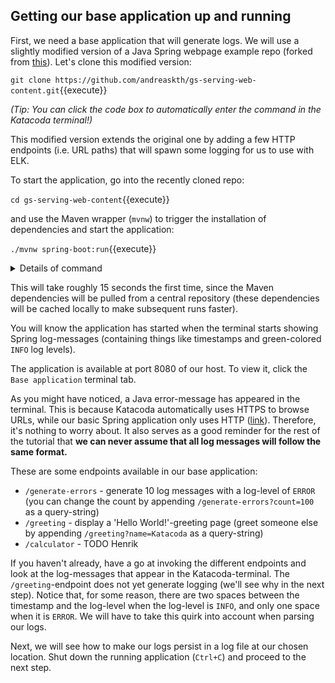 <p></p>

## Getting our base application up and running

First, we need a base application that will generate logs. We will use a slightly modified version of a Java Spring webpage example repo (forked from [this](https://github.com/spring-guides/gs-serving-web-content)). Let's clone this modified version:

`git clone https://github.com/andreaskth/gs-serving-web-content.git`{{execute}}

*(Tip: You can click the code box to automatically enter the command in the Katacoda terminal!)*

This modified version extends the original one by adding a few HTTP endpoints (i.e. URL paths) that will spawn some logging for us to use with ELK.

To start the application, go into the recently cloned repo:

`cd gs-serving-web-content`{{execute}}

and use the Maven wrapper (`mvnw`) to trigger the installation of dependencies and start the application:

`./mvnw spring-boot:run`{{execute}}

<details>
<summary>Details of command</summary>

<div style="display: block;
  margin-left: 10px;
  margin-right: 10px;
  background-color: aliceblue;
  padding: 1em;">
The <code>mvnw</code> script in the command above is known as the Maven wrapper. Maven is a widely used build tool for Java (Gradle and Ant are popular alternatives), and the Maven wrapper is a script that can be used to avoid having to install Maven before using it.</br>
(You can read more about it <a href="https://www.baeldung.com/maven-wrapper">here</a> and <a href="https://stackoverflow.com/questions/38723833/what-is-the-purpose-of-mvnw-and-mvnw-cmd-files">here</a>).</br>
</br>
In the command above, we use the Maven wrapper to start the Spring application by passing the <code>run</code> goal to it.

</div>

</details>

This will take roughly 15 seconds the first time, since the Maven dependencies will be pulled from a central repository (these dependencies will be cached locally to make subsequent runs faster).

You will know the application has started when the terminal starts showing Spring log-messages (containing things like timestamps and green-colored `INFO` log levels).

The application is available at port 8080 of our host. To view it, click the `Base application` terminal tab.

As you might have noticed, a Java error-message has appeared in the terminal. This is because Katacoda automatically uses HTTPS to browse URLs, while our basic Spring application only uses HTTP ([link](https://stackoverflow.com/a/42319270)). Therefore, it's nothing to worry about. It also serves as a good reminder for the rest of the tutorial that **we can never assume that all log messages will follow the same format.**

These are some endpoints available in our base application:
* `/generate-errors` - generate 10 log messages with a log-level of `ERROR` (you can change the count by appending `/generate-errors?count=100` as a query-string)
* `/greeting` - display a 'Hello World!'-greeting page (greet someone else by appending `/greeting?name=Katacoda` as a query-string)
* `/calculator` - TODO Henrik

If you haven't already, have a go at invoking the different endpoints and look at the log-messages that appear in the Katacoda-terminal. The `/greeting`-endpoint does not yet generate logging (we'll see why in the next step). Notice that, for some reason, there are two spaces between the timestamp and the log-level when the log-level is `INFO`, and only one space when it is `ERROR`. We will have to take this quirk into account when parsing our logs.

Next, we will see how to make our logs persist in a log file at our chosen location. Shut down the running application (`Ctrl+C`) and proceed to the next step.